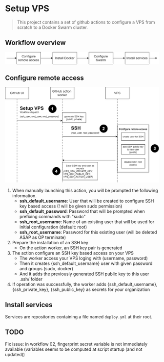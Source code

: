# Setup VPS

> This project contains a set of github actions to configure a VPS from scratch to a Docker Swarm cluster.


## Workflow overview

![workflow overview](docs/images/global-workflow.png)


## Configure remote access

![setup remote access schema](docs/images/setup-remote-access.png)

1. When manually launching this action, you will be prompted the following information.
    * **ssh_default_username**: User that will be created to configure SSH key based access (! will be given sudo permission)
    * **ssh_default_password**: Password that will be prompted when prefixing commands with "sudo"
    * **ssh_root_username**: Name of an existing user that will be used for initial configuration (default: root)
    * **ssh_root_username**: Password for this existing user (will be deleted ASAP as OP terminate)
2. Prepare the installation of an SSH key
    * On the action worker, an SSH key pair is generated
3. The action configure an SSH key based access on your VPS
    * The worker access your VPS loging with (username, password)
    * Then it creates {ssh_default_username} user with given password and groups (sudo, docker)
    * And it adds the previously generated SSH public key to this user .ssh/ folder
4. If operation was successfully, the worker adds {ssh_default_username}, {ssh_private_key}, {ssh_public_key} as secrets for your organization

## Install services

Services are repositories containing a file named `deploy.yml` at their root.

## TODO

Fix issue: in workflow 02, fingerprint secret variable is not immediately available (variables seems to be computed at script startup (and not updated))
